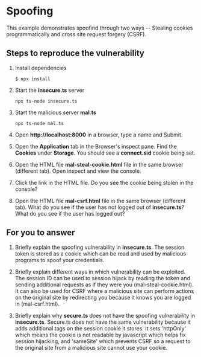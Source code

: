 # Spoofing

This example demonstrates spoofind through two ways -- Stealing cookies programmatically and cross site request forgery (CSRF).

## Steps to reproduce the vulnerability

1. Install dependencies

    `$ npx install`

2. Start the **insecure.ts** server

    `npx ts-node insecure.ts`

3. Start the malicious server **mal.ts**

    `npx ts-node mal.ts`

4. Open __http://localhost:8000__ in a browser, type a name and Submit.

5. Open the __Application__ tab in the Browser's inspect pane. Find the __Cookies__ under __Storage__. You should see a __connect.sid__ cookie being set.

6. Open the HTML file __mal-steal-cookie.html__ file in the same browser (different tab). Open inspect and view the console.

7. Click the link in the HTML file. Do you see the cookie being stolen in the console?

8. Open the HTML file __mal-csrf.html__ file in the same browser (different tab). What do you see if the user has not logged out of **insecure.ts**? What do you see if the user has logged out? 


## For you to answer

1. Briefly explain the spoofing vulnerability in **insecure.ts**.
    The session token is stored as a cookie which can be read and used by malicious programs to 
    spoof your credentials.

2. Briefly explain different ways in which vulnerability can be exploited.
    The session ID can be used to session hijack by reading the token and sending additional 
    requests as if they were you (mal-steal-cookie.html). It can also be used for CSRF where
    a malicious site can perform actions on the original site by redirecting you because
    it knows you are logged in (mal-csrf.html). 

3. Briefly explain why **secure.ts** does not have the spoofing vulnerability in **insecure.ts**.
    Secure.ts does not have the same vulnerability because it adds additional tags on the 
    session cookie it stores. It sets 'httpOnly' which means the cookie is not readable by javascript
    which helps fix session hijacking, and 'sameSite' which prevents CSRF so a request to the 
    original site from a malicious site cannot use your cookie. 
